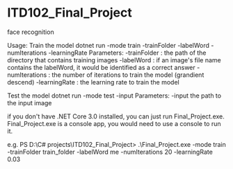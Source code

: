 # ITD102_Final_Project
face recognition

Usage:
Train the model
dotnet run -mode train -trainFolder <path> -labelWord <string> -numIterations <int> -learningRate <double>
    Parameters:
        -trainFolder <path> : the path of the directory that contains training images
        -labelWord <string> : if an image's file name contains the labelWord, it would be identified as a correct answer
        -numIterations <int> : the number of iterations to train the model (grandient descend)
        -learningRate <double> : the learning rate to train the model

Test the model
dotnet run -mode test -input <path>
    Parameters:
        -input <path> the path to the input image


if you don't have .NET Core 3.0 installed, you can just run Final_Project.exe.
Final_Project.exe is a console app, you would need to use a console to run it.

e.g. 
PS D:\C# projects\ITD102_Final_Project> .\Final_Project.exe -mode train -trainFolder train_folder -labelWord me -numIterations 20 -learningRate 0.03 
